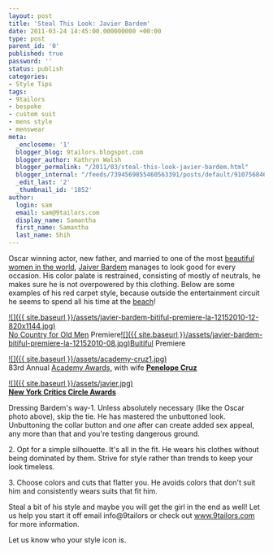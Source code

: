 ```yaml
---
layout: post
title: 'Steal This Look: Javier Bardem'
date: 2011-03-24 14:45:00.000000000 +00:00
type: post
parent_id: '0'
published: true
password: ''
status: publish
categories:
- Style Tips
tags:
- 9tailors
- bespoke
- custom suit
- mens style
- menswear
meta:
  _encloseme: '1'
  blogger_blog: 9tailors.blogspot.com
  blogger_author: Kathryn Walsh
  blogger_permalink: "/2011/03/steal-this-look-javier-bardem.html"
  blogger_internal: "/feeds/7394569855460563391/posts/default/9107568469798889386"
  _edit_last: '2'
  _thumbnail_id: '1852'
author:
  login: sam
  email: sam@9tailors.com
  display_name: Samantha
  first_name: Samantha
  last_name: Shih
---
```

Oscar winning actor, new father, and married to one of the most [beautiful women in the world](http://www.penelope-cruz.org/), [Jaiver Bardem](http://www.imdb.com/name/nm0000849/) manages to look good for every occasion. His color palate is restrained, consisting of mostly of neutrals, he makes sure he is not overpowered by this clothing. Below are some examples of his red carpet style, because outside the entertainment circuit he seems to spend all his time at the [beach](http://justjared.buzznet.com/2010/01/14/penelope-cruz-javier-bardem-beach-bums/)!

[![]({{ site.baseurl }}/assets/javier-bardem-bitiful-premiere-la-12152010-12-820x1144.jpg)](http://1.bp.blogspot.com/-igno7gzXXSg/TYtgRp0h-eI/AAAAAAAAAJg/Mr8kd0QlASg/s1600/javier-bardem-bitiful-premiere-la-12152010-12-820x1144.jpg)  
[No Country for Old Men](http://www.youtube.com/watch?v=1YLfpDBzhFI) Premiere[![]({{ site.baseurl }}/assets/javier-bardem-bitiful-premiere-la-12152010-08.jpg)](http://uberscoop.com/2010/08/04/1526/)[Buitiful](http://uberscoop.com/2010/08/04/1526/) Premiere

[![]({{ site.baseurl }}/assets/academy-cruz1.jpg)](http://4.bp.blogspot.com/-JlpLlnYfK0Q/TYtezUop_0I/AAAAAAAAAJI/B5DU8l9c6KA/s1600/academy-cruz1.jpg)  
83rd Annual [Academy Awards,](http://oscar.go.com/) with wife [**Penelope Cruz**](http://www.imdb.com/name/nm0004851/)

[![]({{ site.baseurl }}/assets/javier.jpg)](http://4.bp.blogspot.com/-Ga1C8w-xnTA/TYtnc8J3eMI/AAAAAAAAAJo/cYAQOeXMs4k/s1600/javier.jpg)  
[**New York Critics Circle Awards**](http://www.nyfcc.com/)

Dressing Bardem's way-1. Unless absolutely necessary (like the Oscar photo above), skip the tie. He has mastered the unbuttoned look. Unbuttoning the collar button and _one_ after can create added sex appeal, any more than that and you're testing dangerous ground.

2\. Opt for a simple silhouette. It's all in the fit. He wears his clothes without being dominated by them. Strive for style rather than trends to keep your look timeless.

3\. Choose colors and cuts that flatter you. He avoids colors that don't suit him and consistently wears suits that fit him.

Steal a bit of his style and maybe you will get the girl in the end as well! Let us help you start it off email info@9tailors or check out www.9tailors.com for more information.

Let us know who your style icon is.
